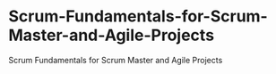 # Scrum-Fundamentals-for-Scrum-Master-and-Agile-Projects
 Scrum Fundamentals for Scrum Master and Agile Projects
